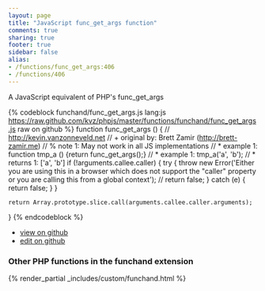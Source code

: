 ```yaml
---
layout: page
title: "JavaScript func_get_args function"
comments: true
sharing: true
footer: true
sidebar: false
alias:
- /functions/func_get_args:406
- /functions/406
---
```

<!-- Generated by Rakefile:build -->
A JavaScript equivalent of PHP's func_get_args

{% codeblock funchand/func_get_args.js lang:js https://raw.github.com/kvz/phpjs/master/functions/funchand/func_get_args.js raw on github %}
function func_get_args () {
    // http://kevin.vanzonneveld.net
    // +   original by: Brett Zamir (http://brett-zamir.me)
    // %        note 1: May not work in all JS implementations
    // *     example 1: function tmp_a () {return func_get_args();}
    // *     example 1: tmp_a('a', 'b');
    // *     returns 1: ['a', 'b']
    if (!arguments.callee.caller) {
        try {
            throw new Error('Either you are using this in a browser which does not support the "caller" property or you are calling this from a global context');
            // return false;
        } catch (e) {
            return false;
        }
    }

    return Array.prototype.slice.call(arguments.callee.caller.arguments);
}
{% endcodeblock %}

 - [view on github](https://github.com/kvz/phpjs/blob/master/functions/funchand/func_get_args.js)
 - [edit on github](https://github.com/kvz/phpjs/edit/master/functions/funchand/func_get_args.js)

### Other PHP functions in the funchand extension
{% render_partial _includes/custom/funchand.html %}
